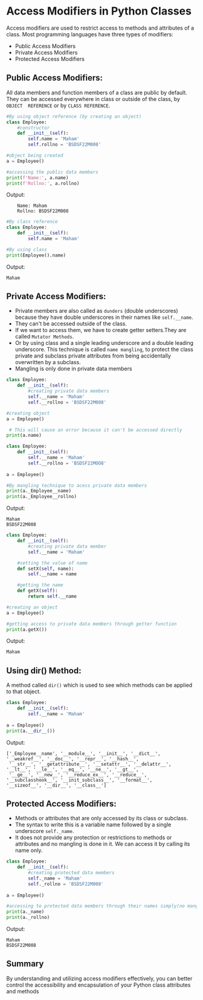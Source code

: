 # Access Modifiers in Python Classes     

Access modifiers are used to restrict access to methods and attributes of a class. Most programming languages have three types of modifiers:
 
- Public Access Modifiers
- Private Access Modifiers
- Protected Access Modifiers

## Public Access Modifiers:

All data members and function members of a class are public by default. They can be accessed everywhere in class or outside of the class, by `OBJECT  REFERENCE` or by `CLASS REFERENCE`.

```python
#By using object reference (by creating an object)
class Employee:
    #constructor
    def __init__(self):
        self.name = 'Maham'
        self.rollno = 'BSDSF22M008'

#object being created        
a = Employee()

#accessing the public data members
print(f'Name:', a.name)
print(f'Rollno:', a.rollno)
```

Output:
```
    Name: Maham
    Rollno: BSDSF22M008
 ```

```python
#By class reference 
class Employee:
    def __init__(self):
        self.name = 'Maham'

#By using class        
print(Employee().name)
```

Output: 
```
Maham
```

## Private Access Modifiers:

- Private members are also called as `dunders` (double underscores) because they have double underscores in their names like `self.__name`. 
- They can't be accessed outside of the class.
-  If we want to access them, we have to create getter setters.They are called `Mutator Methods`.
- Or by using class and a single leading underscore and a double leading underscore. This technique is called `name mangling`,  to protect the class private and subclass private attributes from being 
  accidentally overwritten by a subclass.
- Mangling is only done in private data members

```python
class Employee:
    def __init__(self):
        #creating private data members
        self.__name = 'Maham'
        self.__rollno = 'BSDSF22M008'

#creating object       
a = Employee()

 # This will cause an error because it can't be accessed directly
print(a.name) 
```
```python
class Employee:
    def __init__(self):
        self.__name = 'Maham'
        self.__rollno = 'BSDSF22MOO8'
        
a = Employee()

#By mangling technique to acess private data members
print(a._Employee__name)
print(a._Employee__rollno)
```

Output:
```
Maham
BSDSF22M008
```


```python
class Employee:
    def __init__(self):
        #creating private data member
        self.__name = 'Maham'

    #setting the value of name
    def setX(self, name):
        self.__name = name

    #getting the name
    def getX(self):
        return self.__name

#creating an object      
a = Employee()

#getting access to private data members through getter function
print(a.getX())
```

Output: 
``` 
Maham
```

## Using __dir__() Method:

A method called `dir()` which is used to see which methods can be applied to that object.

```python
class Employee:
    def __init__(self):
        self.__name = 'Maham'
        
a = Employee()
print(a.__dir__())
```

Output: 
```
['_Employee__name', '__module__', '__init__', '__dict__', '__weakref__', '__doc__', '__repr__', '__hash__',
 '__str__', '__getattribute__', '__setattr__', '__delattr__', '__lt__', '__le__', '__eq__', '__ne__', '__gt__',
 '__ge__', '__new__', '__reduce_ex__', '__reduce__', '__subclasshook__', '__init_subclass__', '__format__',
'__sizeof__', '__dir__', '__class__']
```

## Protected Access Modifiers:

- Methods or attributes that are only accessed by its class or subclass.
- The syntax to write this is a variable name followed by a single underscore `self._name`.
- It does not provide any protection or restrictions to methods or attributes and no mangling is done in it. We can access it by calling its name only.

```python
class Employee:
    def __init__(self):
        #creating protected data members
        self._name = 'Maham'
        self._rollno = 'BSDSF22M008'
        
a = Employee()

#accessing to protected data members through their names simply(no mangling)
print(a._name)
print(a._rollno)
```

Output: 
```
Maham
BSDSF22M008
```

## Summary
By understanding and utilizing access modifiers effectively, you can better control the accessibility and encapsulation of your Python class attributes and methods

